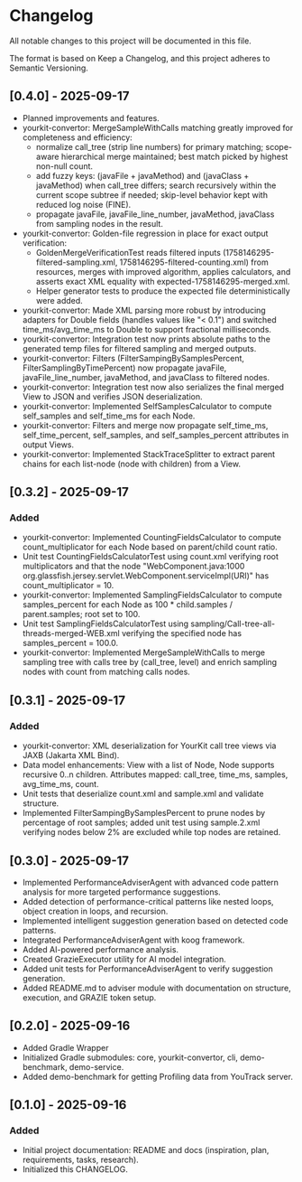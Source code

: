 # Changelog

All notable changes to this project will be documented in this file.

The format is based on Keep a Changelog, and this project adheres to Semantic Versioning.

## [0.4.0] - 2025-09-17
- Planned improvements and features.
- yourkit-convertor: MergeSampleWithCalls matching greatly improved for completeness and efficiency:
  - normalize call_tree (strip line numbers) for primary matching; scope-aware hierarchical merge maintained; best match picked by highest non-null count.
  - add fuzzy keys: (javaFile + javaMethod) and (javaClass + javaMethod) when call_tree differs; search recursively within the current scope subtree if needed; skip-level behavior kept with reduced log noise (FINE).
  - propagate javaFile, javaFile_line_number, javaMethod, javaClass from sampling nodes in the result.
- yourkit-convertor: Golden-file regression in place for exact output verification:
  - GoldenMergeVerificationTest reads filtered inputs (1758146295-filtered-sampling.xml, 1758146295-filtered-counting.xml) from resources, merges with improved algorithm, applies calculators, and asserts exact XML equality with expected-1758146295-merged.xml.
  - Helper generator tests to produce the expected file deterministically were added.
- yourkit-convertor: Made XML parsing more robust by introducing adapters for Double fields (handles values like "< 0.1") and switched time_ms/avg_time_ms to Double to support fractional milliseconds.
- yourkit-convertor: Integration test now prints absolute paths to the generated temp files for filtered sampling and merged outputs.
- yourkit-convertor: Filters (FilterSampingBySamplesPercent, FilterSamplingByTimePercent) now propagate javaFile, javaFile_line_number, javaMethod, and javaClass to filtered nodes.
- yourkit-convertor: Integration test now also serializes the final merged View to JSON and verifies JSON deserialization.
- yourkit-convertor: Implemented SelfSamplesCalculator to compute self_samples and self_time_ms for each Node.
- yourkit-convertor: Filters and merge now propagate self_time_ms, self_time_percent, self_samples, and self_samples_percent attributes in output Views.
- yourkit-convertor: Implemented StackTraceSplitter to extract parent chains for each list-node (node with children) from a View.

## [0.3.2] - 2025-09-17
### Added
- yourkit-convertor: Implemented CountingFieldsCalculator to compute count_multiplicator for each Node based on parent/child count ratio.
- Unit test CountingFieldsCalculatorTest using count.xml verifying root multiplicators and that the node "WebComponent.java:1000 org.glassfish.jersey.servlet.WebComponent.serviceImpl(URI)" has count_multiplicator = 10.
- yourkit-convertor: Implemented SamplingFieldsCalculator to compute samples_percent for each Node as 100 * child.samples / parent.samples; root set to 100.
- Unit test SamplingFieldsCalculatorTest using sampling/Call-tree-all-threads-merged-WEB.xml verifying the specified node has samples_percent = 100.0.
- yourkit-convertor: Implemented MergeSampleWithCalls to merge sampling tree with calls tree by (call_tree, level) and enrich sampling nodes with count from matching calls nodes.

## [0.3.1] - 2025-09-17
### Added
- yourkit-convertor: XML deserialization for YourKit call tree views via JAXB (Jakarta XML Bind).
- Data model enhancements: View with a list of Node, Node supports recursive 0..n children. Attributes mapped: call_tree, time_ms, samples, avg_time_ms, count.
- Unit tests that deserialize count.xml and sample.xml and validate structure.
- Implemented FilterSampingBySamplesPercent to prune nodes by percentage of root samples; added unit test using sample.2.xml verifying nodes below 2% are excluded while top nodes are retained.

## [0.3.0] - 2025-09-17
- Implemented PerformanceAdviserAgent with advanced code pattern analysis for more targeted performance suggestions.
- Added detection of performance-critical patterns like nested loops, object creation in loops, and recursion.
- Implemented intelligent suggestion generation based on detected code patterns.
- Integrated PerformanceAdviserAgent with koog framework.
- Added AI-powered performance analysis.
- Created GrazieExecutor utility for AI model integration.
- Added unit tests for PerformanceAdviserAgent to verify suggestion generation.
- Added README.md to adviser module with documentation on structure, execution, and GRAZIE token setup.

## [0.2.0] - 2025-09-16
- Added Gradle Wrapper
- Initialized Gradle submodules: core, yourkit-convertor, cli, demo-benchmark, demo-service.
- Added demo-benchmark for getting Profiling data from YouTrack server.


## [0.1.0] - 2025-09-16
### Added
- Initial project documentation: README and docs (inspiration, plan, requirements, tasks, research).
- Initialized this CHANGELOG.

